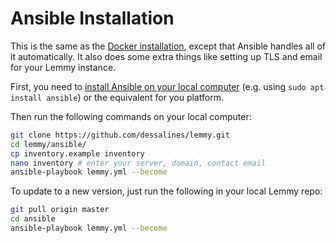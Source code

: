 # Ansible Installation

This is the same as the [Docker installation](administration_install_docker.md), except that Ansible handles all of it automatically. It also does some extra things like setting up TLS and email for your Lemmy instance.

First, you need to [install Ansible on your local computer](https://docs.ansible.com/ansible/latest/installation_guide/intro_installation.html) (e.g. using `sudo apt install ansible`) or the equivalent for you platform.

Then run the following commands on your local computer:

```bash
git clone https://github.com/dessalines/lemmy.git
cd lemmy/ansible/
cp inventory.example inventory
nano inventory # enter your server, domain, contact email
ansible-playbook lemmy.yml --become
```

To update to a new version, just run the following in your local Lemmy repo:
```bash
git pull origin master
cd ansible
ansible-playbook lemmy.yml --become
```
